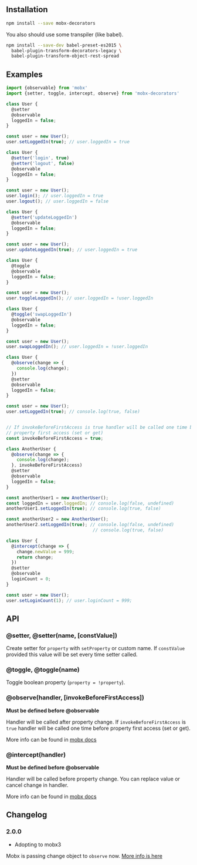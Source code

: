 ## Installation

```bash
npm install --save mobx-decorators
```

You also should use some transpiler (like babel).

```bash
npm install --save-dev babel-preset-es2015 \
  babel-plugin-transform-decorators-legacy \
  babel-plugin-transform-object-rest-spread
```

## Examples

```js
import {observable} from 'mobx'
import {setter, toggle, intercept, observe} from 'mobx-decorators'

class User {
  @setter
  @observable
  loggedIn = false;
}

const user = new User();
user.setLoggedIn(true); // user.loggedIn = true
```

```js
class User {
  @setter('login', true)
  @setter('logout', false)
  @observable
  loggedIn = false;
}

const user = new User();
user.login(); // user.loggedIn = true
user.logout(); // user.loggedIn = false
```

```js
class User {
  @setter('updateLoggedIn')
  @observable
  loggedIn = false;
}

const user = new User();
user.updateLoggedIn(true); // user.loggedIn = true
```

```js
class User {
  @toggle
  @observable
  loggedIn = false;
}

const user = new User();
user.toggleLoggedIn(); // user.loggedIn = !user.loggedIn
```

```js
class User {
  @toggle('swapLoggedIn')
  @observable
  loggedIn = false;
}

const user = new User();
user.swapLoggedIn(); // user.loggedIn = !user.loggedIn
```

```js
class User {
  @observe(change => {
    console.log(change);
  })
  @setter
  @observable
  loggedIn = false;
}

const user = new User();
user.setLoggedIn(true); // console.log(true, false)


// If invokeBeforeFirstAccess is true handler will be called one time before
// property first access (set or get)
const invokeBeforeFirstAccess = true;

class AnotherUser {
  @observe(change => {
    console.log(change);
  }, invokeBeforeFirstAccess)
  @setter
  @observable
  loggedIn = false;
}

const anotherUser1 = new AnotherUser();
const loggedIn = user.loggedIn; // console.log(false, undefined)
anotherUser1.setLoggedIn(true); // console.log(true, false)

const anotherUser2 = new AnotherUser();
anotherUser2.setLoggedIn(true); // console.log(false, undefined)
                                 // console.log(true, false)
```

```js
class User {
  @intercept(change => {
    change.newValue = 999;
    return change;
  })
  @setter
  @observable
  loginCount = 0;
}

const user = new User();
user.setLoginCount(1); // user.loginCount = 999;
```

## API

### @setter, @setter(name, [constValue])

Create setter for `property` with `setProperty` or custom name.
If `constValue` provided this value will be set every time setter called.

### @toggle, @toggle(name)

Toggle boolean property (`property = !property`).

### @observe(handler, [invokeBeforeFirstAccess])

**Must be defined before @observable**

Handler will be called after property change.
If `invokeBeforeFirstAccess` is `true` handler will be called one time before
property first access (set or get).

More info can be found in
[mobx docs](https://mobxjs.github.io/mobx/refguide/observe.html)

### @intercept(handler)

**Must be defined before @observable**

Handler will be called before property change. You can replace value
or cancel change in handler.

More info can be found in
[mobx docs](https://mobxjs.github.io/mobx/refguide/observe.html)


## Changelog

### 2.0.0

- Adopting to mobx3

Mobx is passing change object to `observe` now. [More info is here](https://github.com/mobxjs/mobx/blob/master/CHANGELOG.md#other-changes)